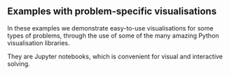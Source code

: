 Examples with problem-specific visualisations
---------------------------------------------

In these examples we demonstrate easy-to-use visualisations for some types of problems, through the use of some of the many amazing Python visualisation libraries.

They are Jupyter notebooks, which is convenient for visual and interactive solving.
